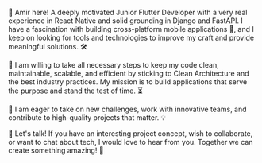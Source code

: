 👋 Amir here! A deeply motivated Junior Flutter Developer with a very real experience in React Native and solid grounding in Django and FastAPI. I have a fascination with building cross-platform mobile applications 📱, and I keep on looking for tools and technologies to improve my craft and provide meaningful solutions. 🛠️

🔧 I am willing to take all necessary steps to keep my code clean, maintainable, scalable, and efficient by sticking to Clean Architecture and the best industry practices. My mission is to build applications that serve the purpose and stand the test of time. ⏳

🚀 I am eager to take on new challenges, work with innovative teams, and contribute to high-quality projects that matter. 💡

💬 Let's talk! If you have an interesting project concept, wish to collaborate, or want to chat about tech, I would love to hear from you. Together we can create something amazing! 🌟

<!---
DaEvolver/DaEvolver is a ✨ special ✨ repository because its `README.md` (this file) appears on your GitHub profile.
You can click the Preview link to take a look at your changes.
--->
